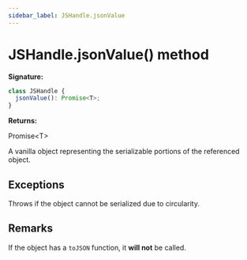 ```yaml
---
sidebar_label: JSHandle.jsonValue
---
```


# JSHandle.jsonValue() method

**Signature:**

```typescript
class JSHandle {
  jsonValue(): Promise<T>;
}
```

**Returns:**

Promise&lt;T&gt;

A vanilla object representing the serializable portions of the referenced object.

## Exceptions

Throws if the object cannot be serialized due to circularity.

## Remarks

If the object has a `toJSON` function, it **will not** be called.
